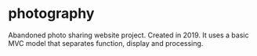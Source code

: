 # photography
Abandoned photo sharing website project.
Created in 2019.
It uses a basic MVC model that separates function, display and processing.
